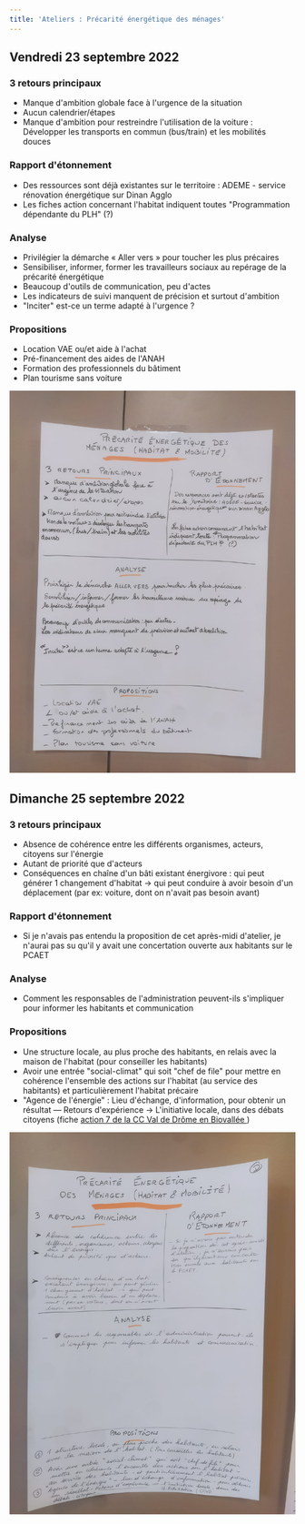 ```yaml
---
title: 'Ateliers : Précarité énergétique des ménages'
---
```


## Vendredi 23 septembre 2022

### 3 retours principaux
- Manque d'ambition globale face à l'urgence de la situation
- Aucun calendrier/étapes
- Manque d'ambition pour restreindre l'utilisation de la voiture : Développer les transports en commun (bus/train) et les mobilités douces

### Rapport d'étonnement
- Des ressources sont déjà existantes sur le territoire : ADEME - service rénovation énergétique sur Dinan Agglo
- Les fiches action concernant l'habitat indiquent toutes "Programmation dépendante du PLH" (?)

### Analyse
- Privilégier la démarche « Aller vers » pour toucher les plus précaires
- Sensibiliser, informer, former les travailleurs sociaux au repérage de la précarité énergétique
- Beaucoup d'outils de communication, peu d'actes
- Les indicateurs de suivi manquent de précision et surtout d'ambition
- "Inciter" est-ce un terme adapté à l'urgence ?

### Propositions
- Location VAE ou/et aide à l'achat
- Pré-financement des aides de l'ANAH
- Formation des professionnels du bâtiment
- Plan tourisme sans voiture

![restitution precarite vendredi](/uploads/precarite-vendredi.jpeg)

## Dimanche 25 septembre 2022

### 3 retours principaux
- Absence de cohérence entre les différents organismes, acteurs, citoyens sur l'énergie
- Autant de priorité que d'acteurs
- Conséquences en chaîne d'un bâti existant énergivore : qui peut générer 1 changement d'habitat -> qui peut conduire à avoir besoin d'un déplacement (par ex: voiture, dont on n'avait pas besoin avant)

### Rapport d'étonnement
- Si je n'avais pas entendu la proposition de cet après-midi d'atelier, je n'aurai pas su qu'il y avait une concertation ouverte aux habitants sur le PCAET

### Analyse
- Comment les responsables de l'administration peuvent-ils s'impliquer pour informer les habitants et communication

### Propositions
- Une structure locale, au plus proche des habitants, en relais avec la maison de l'habitat (pour conseiller les habitants)
- Avoir une entrée "social-climat" qui soit "chef de file" pour mettre en cohérence l'ensemble des actions sur l'habitat (au service des habitants) et particulièrement l'habitat précaire
- "Agence de l'énergie" : Lieu d'échange, d'information, pour obtenir un résultat — Retours d'expérience -> L'initiative locale, dans des débats citoyens (fiche [action 7 de la CC Val de Drôme en Biovallée ](https://www.valdedrome.com/5585-le-plan-climat-air-energie-territorial.htm))

![restitution precarite dimanche](/uploads/precarite-dimanche.jpeg)